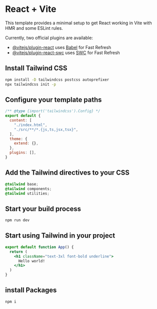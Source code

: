 # React + Vite

This template provides a minimal setup to get React working in Vite with HMR and some ESLint rules.

Currently, two official plugins are available:

- [@vitejs/plugin-react](https://github.com/vitejs/vite-plugin-react/blob/main/packages/plugin-react/README.md) uses [Babel](https://babeljs.io/) for Fast Refresh
- [@vitejs/plugin-react-swc](https://github.com/vitejs/vite-plugin-react-swc) uses [SWC](https://swc.rs/) for Fast Refresh

## Install Tailwind CSS
```bash
npm install -D tailwindcss postcss autoprefixer
npx tailwindcss init -p
```
## Configure your template paths

```js
/** @type {import('tailwindcss').Config} */
export default {
  content: [
    "./index.html",
    "./src/**/*.{js,ts,jsx,tsx}",
  ],
  theme: {
    extend: {},
  },
  plugins: [],
}
```
## Add the Tailwind directives to your CSS
```css
@tailwind base;
@tailwind components;
@tailwind utilities;
```
## Start your build process
```bash
npm run dev
```
## Start using Tailwind in your project
```jsx
export default function App() {
  return (
    <h1 className="text-3xl font-bold underline">
      Hello world!
    </h1>
  )
}
```
## install Packages

```bash
npm i
```